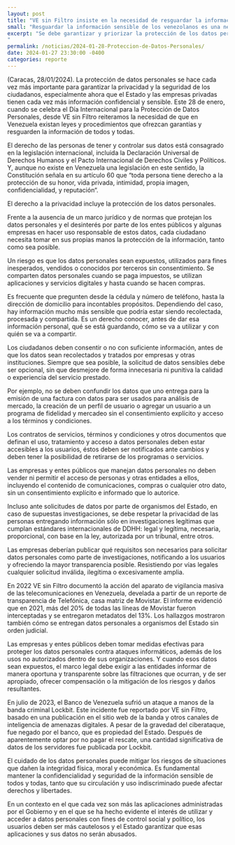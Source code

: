 ```yaml
---
layout: post
title: "VE sin Filtro insiste en la necesidad de resguardar la información sensible de los venezolanos"
small: "Resguardar la información sensible de los venezolanos es una necesidad"
excerpt: "Se debe garantizar y priorizar la protección de los datos personales de las personas. Tienen que ser recopilados y procesados de forma transparente, consensuada y lícita para que se respeten los derechos a la privacidad y a la protección. Recibir información sobre qué datos se recogen, por qué se recogen y con quién se comparten, sin el acceso no autorizado de terceros, es un derecho de todos y todas.
"
permalink: /noticias/2024-01-28-Proteccion-de-Datos-Personales/
date: 2024-01-27 23:30:00 -0400
categories: reporte
---
```

(Caracas, 28/01/2024). La protección de datos personales se hace cada vez más importante para garantizar la privacidad y la seguridad de los ciudadanos, especialmente ahora que el Estado y las empresas privadas tienen cada vez más información confidencial y sensible. Este 28 de enero, cuando se celebra el Día Internacional para la Protección de Datos Personales, desde VE sin Filtro reiteramos la necesidad de que en Venezuela existan leyes y procedimientos que ofrezcan garantías y resguarden la información de todos y todas.

El derecho de las personas de tener y controlar sus datos está consagrado en la legislación internacional, incluida la Declaración Universal de Derechos Humanos y el Pacto Internacional de Derechos Civiles y Políticos. Y, aunque no existe en Venezuela una legislación en este sentido, la Constitución señala en su artículo 60 que “toda persona tiene derecho a la protección de su honor, vida privada, intimidad, propia imagen, confidencialidad, y reputación“.

El derecho a la privacidad incluye la protección de los datos personales. 

Frente a la ausencia de un marco jurídico y de normas que protejan los datos personales y el desinterés por parte de los entes públicos y algunas empresas en hacer uso responsable de estos datos, cada ciudadano necesita tomar en sus propias manos la protección de la información, tanto como sea posible.

Un riesgo es que los datos personales sean expuestos, utilizados para fines inesperados, vendidos o conocidos por terceros sin consentimiento. Se comparten datos personales cuando se paga impuestos,  se utilizan aplicaciones y servicios digitales y hasta cuando se hacen  compras.

Es frecuente que pregunten desde la cédula y número de teléfono, hasta la dirección de domicilio para incontables propósitos. Dependiendo del caso, hay información mucho más sensible que podría estar siendo recolectada, procesada y compartida. Es un derecho conocer, antes de dar esa información personal, qué se está guardando, cómo se va a utilizar y con quién se va a compartir.

Los ciudadanos deben consentir o no con suficiente información, antes de que los datos sean recolectados y tratados por empresas y otras instituciones. Siempre que sea posible, la solicitud de datos sensibles debe ser opcional, sin que desmejore de forma innecesaria ni punitiva la calidad o experiencia del servicio prestado. 

Por ejemplo, no se deben confundir los datos que uno entrega para la emisión de una factura con datos para ser usados para análisis de mercado, la creación de un perfil de usuario o agregar un usuario a un programa de fidelidad y mercadeo sin el consentimiento explícito y acceso a los términos y condiciones.

Los contratos de servicios, términos y condiciones y  otros documentos que definan el uso, tratamiento y acceso a datos personales deben estar accesibles a los usuarios, éstos deben ser notificados ante cambios y deben tener la posibilidad de retirarse de los programas o servicios.

Las empresas y entes públicos que manejan datos personales no deben vender ni permitir el acceso de personas y otras entidades a ellos, incluyendo el contenido de comunicaciones, compras o cualquier otro dato, sin un consentimiento explícito e informado que lo autorice.  

Incluso ante solicitudes de datos por parte de organismos del Estado, en caso de supuestas investigaciones, se debe respetar la privacidad de las personas entregando información sólo en investigaciones legítimas que cumplan estándares internacionales de DDHH: legal y legítima, necesaria, proporcional, con base en la ley, autorizada por un tribunal, entre otros.

Las empresas deberían publicar qué requisitos son necesarios para solicitar datos personales como parte de investigaciones, notificando a los usuarios y ofreciendo la mayor transparencia posible. Resistiendo por vías legales cualquier solicitud inválida, ilegítima o excesivamente amplia.

En 2022 VE sin Filtro documentó la acción del aparato de vigilancia masiva de las telecomunicaciones en Venezuela, develada a partir de un reporte de transparencia de Telefónica, casa matriz de Movistar. El informe evidenció que en 2021, más del 20% de todas las líneas de Movistar fueron interceptadas y se entregaron metadatos del 13%. Los hallazgos mostraron también cómo se entregan datos personales a organismos del Estado sin orden judicial.

Las empresas y entes públicos deben tomar medidas efectivas para proteger los datos personales contra ataques informáticos, además de los usos no autorizados dentro de sus organizaciones. Y cuando esos datos sean expuestos, el marco legal debe exigir a las entidades informar de manera oportuna y transparente sobre las filtraciones que ocurran, y de ser apropiado, ofrecer compensación o la mitigación de los riesgos y daños resultantes.

En julio de 2023, el Banco de Venezuela sufrió un ataque a manos de la banda criminal Lockbit. Este incidente fue reportado por VE sin Filtro, basado en una publicación en el sitio web de la banda y otros  canales de inteligencia de amenazas digitales. A pesar de la gravedad del ciberataque, fue negado por el banco, que es propiedad del Estado. Después de aparentemente optar por no pagar el rescate, una cantidad significativa de datos de los servidores fue publicada por Lockbit.

El cuidado de los datos personales puede mitigar los riesgos de situaciones que dañen la integridad física, moral y económica. Es fundamental mantener la confidencialidad y seguridad de la información sensible de todos y todas, tanto que su circulación y uso indiscriminado puede afectar derechos y libertades.

En un contexto en el que cada vez son más las aplicaciones administradas por el Gobierno y en el que se ha hecho evidente el interés de utilizar y acceder a datos personales con fines de control social y político, los usuarios deben ser más cautelosos y el Estado garantizar que esas aplicaciones y sus datos no serán abusados.
